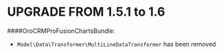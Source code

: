 UPGRADE FROM 1.5.1 to 1.6
=======================

####OroCRMProFusionChartsBundle:
- `Model\Data\Transformer\MultiLineDataTransformer` has been removed
